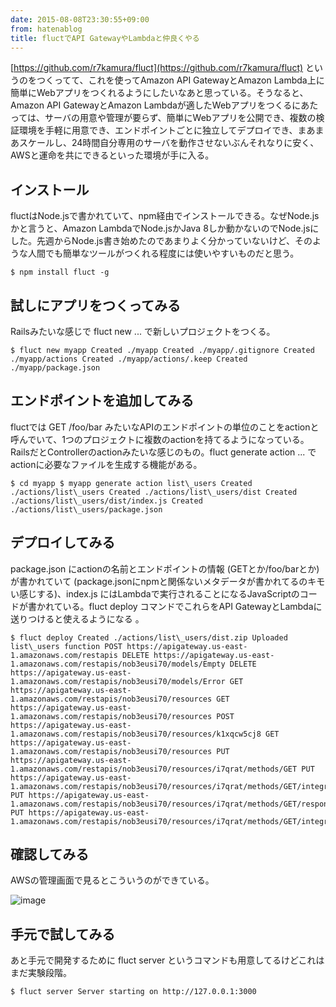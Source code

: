 ```yaml
---
date: 2015-08-08T23:30:55+09:00
from: hatenablog
title: fluctでAPI GatewayやLambdaと仲良くやる
---
```

[https://github.com/r7kamura/fluct](https://github.com/r7kamura/fluct) というのをつくってて、これを使ってAmazon API GatewayとAmazon Lambda上に簡単にWebアプリをつくれるようにしたいなあと思っている。そうなると、Amazon API GatewayとAmazon Lambdaが適したWebアプリをつくるにあたっては、サーバの用意や管理が要らず、簡単にWebアプリを公開でき、複数の検証環境を手軽に用意でき、エンドポイントごとに独立してデプロイでき、まあまあスケールし、24時間自分専用のサーバを動作させないぶんそれなりに安く、AWSと運命を共にできるといった環境が手に入る。

## インストール

fluctはNode.jsで書かれていて、npm経由でインストールできる。なぜNode.jsかと言うと、Amazon LambdaでNode.jsかJava 8しか動かないのでNode.jsにした。先週からNode.js書き始めたのであまりよく分かっていないけど、そのような人間でも簡単なツールがつくれる程度には使いやすいものだと思う。

```
$ npm install fluct -g
```

## 試しにアプリをつくってみる

Railsみたいな感じで fluct new ... で新しいプロジェクトをつくる。

```
$ fluct new myapp Created ./myapp Created ./myapp/.gitignore Created ./myapp/actions Created ./myapp/actions/.keep Created ./myapp/package.json
```

## エンドポイントを追加してみる

fluctでは GET /foo/bar みたいなAPIのエンドポイントの単位のことをactionと呼んでいて、1つのプロジェクトに複数のactionを持てるようになっている。RailsだとControllerのactionみたいな感じのもの。fluct generate action ... でactionに必要なファイルを生成する機能がある。

```
$ cd myapp $ myapp generate action list\_users Created ./actions/list\_users Created ./actions/list\_users/dist Created ./actions/list\_users/dist/index.js Created ./actions/list\_users/package.json
```

## デプロイしてみる

package.json にactionの名前とエンドポイントの情報 (GETとか/foo/barとか) が書かれていて (package.jsonにnpmと関係ないメタデータが書かれてるのキモい感じする)、index.js にはLambdaで実行されることになるJavaScriptのコードが書かれている。fluct deploy コマンドでこれらをAPI GatewayとLambdaに送りつけると使えるようになる 。

```
$ fluct deploy Created ./actions/list\_users/dist.zip Uploaded list\_users function POST https://apigateway.us-east-1.amazonaws.com/restapis DELETE https://apigateway.us-east-1.amazonaws.com/restapis/nob3eusi70/models/Empty DELETE https://apigateway.us-east-1.amazonaws.com/restapis/nob3eusi70/models/Error GET https://apigateway.us-east-1.amazonaws.com/restapis/nob3eusi70/resources GET https://apigateway.us-east-1.amazonaws.com/restapis/nob3eusi70/resources POST https://apigateway.us-east-1.amazonaws.com/restapis/nob3eusi70/resources/k1xqcw5cj8 GET https://apigateway.us-east-1.amazonaws.com/restapis/nob3eusi70/resources PUT https://apigateway.us-east-1.amazonaws.com/restapis/nob3eusi70/resources/i7qrat/methods/GET PUT https://apigateway.us-east-1.amazonaws.com/restapis/nob3eusi70/resources/i7qrat/methods/GET/integration PUT https://apigateway.us-east-1.amazonaws.com/restapis/nob3eusi70/resources/i7qrat/methods/GET/responses/200 PUT https://apigateway.us-east-1.amazonaws.com/restapis/nob3eusi70/resources/i7qrat/methods/GET/integration/responses/200
```

## 確認してみる

AWSの管理画面で見るとこういうのができている。

![image](https://qiita-image-store.s3.amazonaws.com/0/4365/69909845-1541-b86d-fdf1-c1c87e5d9651.png)

## 手元で試してみる

あと手元で開発するために fluct server というコマンドも用意してるけどこれはまだ実験段階。

```
$ fluct server Server starting on http://127.0.0.1:3000
```
